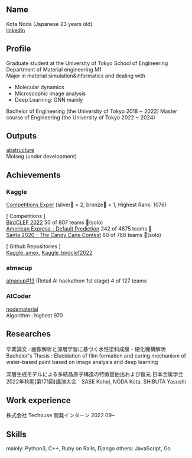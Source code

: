 ## Name 
Kota Noda (Japanese 23 years old)  
[linkedin](https://www.linkedin.com/in/kota-noda-294b9a236/)

## Profile
Graduate student at the University of Tokyo School of Engineering  
Department of Material engineering M1  
Major in material simulation&informatics and dealing with  
* Molecular dynamics
* Microscophic image analysis
* Deep Learning: GNN mainly

Bachelor of Engineering (the University of Tokyo 2018 ~ 2022)
Master course of Engineering (the University of Tokyo 2022 ~ 2024)

## Outputs
[abstructure](https://github.com/nodematerial/abstructure)  
Molseg (under development)

## Achievements
### Kaggle 
[Competitions Exper](https://www.kaggle.com/kotanoda) (silver🥈 × 2, bronze🥉 × 1, Highest Rank: 1076)  

[ Competitions ]  
[BirdCLEF 2022](https://www.kaggle.com/competitions/birdclef-2022) 50 of 807 teams 🥈(solo)  
[American Express - Default Prediction](https://www.kaggle.com/competitions/amex-default-prediction) 242 of 4875 teams 🥈  
[Santa 2020 - The Candy Cane Contest](https://www.kaggle.com/c/santa-2020) 80 of 788 teams 🥉(solo)  

[ Github Repositories ]  
[Kaggle_amex](https://github.com/nodematerial/Kaggle_amex), [Kaggle_birdclef2022](https://github.com/nodematerial/Kaggle_birdclef2022)

### atmacup 
[atnacup#13](https://www.guruguru.science/competitions/19/leaderboard) (Retail AI hackathon 1st stage) 4 of 127 teams

### AtCoder
[nodematerial](https://atcoder.jp/users/nodematerial)  
Algorithm : highest 970

## Researches
卒業論文 : 画像解析と深層学習に基づく水性塗料成膜・硬化機構解明  
Bachelor's Thesis : Elucidation of film formation and curing mechanism of water-based paint based on image analysis and deep learning

深層⽣成モデルによる多結晶原⼦構造の特徴量抽出および復元 日本金属学会2022年秋期(第171回)講演大会　SASE Kohei, NODA Kota, SHIBUTA Yasushi

## Work experience
株式会社 Techouse  開発インターン 2022 09~ 

## Skills
mainly: Python3, C++, Ruby on Rails, Django
others: JavaScript, Go
